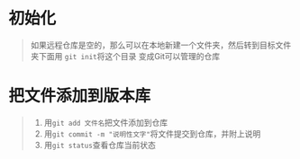 # 初始化
> 如果远程仓库是空的，那么可以在本地新建一个文件夹，然后转到目标文件夹下面用 `git init`将这个目录
> 变成Git可以管理的仓库

# 把文件添加到版本库
> 1. 用`git add 文件名`把文件添加到仓库
> 2. 用`git commit -m "说明性文字"`将文件提交到仓库，并附上说明
> 3. 用`git status`查看仓库当前状态
